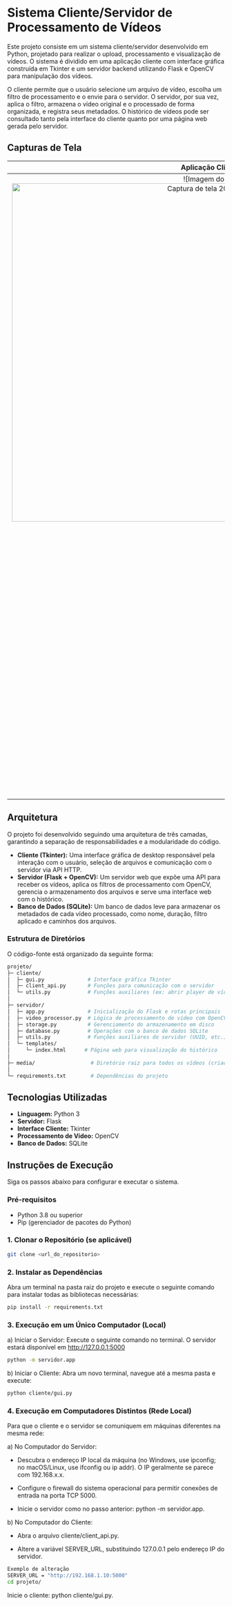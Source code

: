# Sistema Cliente/Servidor de Processamento de Vídeos

Este projeto consiste em um sistema cliente/servidor desenvolvido em Python, projetado para realizar o upload, processamento e visualização de vídeos. O sistema é dividido em uma aplicação cliente com interface gráfica construída em Tkinter e um servidor backend utilizando Flask e OpenCV para manipulação dos vídeos.

O cliente permite que o usuário selecione um arquivo de vídeo, escolha um filtro de processamento e o envie para o servidor. O servidor, por sua vez, aplica o filtro, armazena o vídeo original e o processado de forma organizada, e registra seus metadados. O histórico de vídeos pode ser consultado tanto pela interface do cliente quanto por uma página web gerada pelo servidor.

## Capturas de Tela

| Aplicação Cliente (Tkinter) | Página Web do Servidor (Histórico) |
| :-------------------------: | :--------------------------------: |
| ![Imagem do App Cliente](<img width="993" height="783" alt="Captura de tela 2025-09-04 170229" src="https://github.com/user-attachments/assets/b14200b1-48b2-4c02-bb00-ff25d9ef94a9" />
) | ![Servidor exibindo histórico](<img width="734" height="586" alt="Captura de tela 2025-09-04 170306" src="https://github.com/user-attachments/assets/621dbc32-618f-4c69-8372-55ef946f307f" />
) |

## Arquitetura

O projeto foi desenvolvido seguindo uma arquitetura de três camadas, garantindo a separação de responsabilidades e a modularidade do código.
* **Cliente (Tkinter):** Uma interface gráfica de desktop responsável pela interação com o usuário, seleção de arquivos e comunicação com o servidor via API HTTP.
* **Servidor (Flask + OpenCV):** Um servidor web que expõe uma API para receber os vídeos, aplica os filtros de processamento com OpenCV, gerencia o armazenamento dos arquivos e serve uma interface web com o histórico.
* **Banco de Dados (SQLite):** Um banco de dados leve para armazenar os metadados de cada vídeo processado, como nome, duração, filtro aplicado e caminhos dos arquivos.

### Estrutura de Diretórios

O código-fonte está organizado da seguinte forma:

```bash
projeto/
├─ cliente/
│  ├─ gui.py              # Interface gráfica Tkinter
│  ├─ client_api.py       # Funções para comunicação com o servidor
│  └─ utils.py            # Funções auxiliares (ex: abrir player de vídeo)
│
├─ servidor/
│  ├─ app.py              # Inicialização do Flask e rotas principais
│  ├─ video_processor.py  # Lógica de processamento de vídeo com OpenCV
│  ├─ storage.py          # Gerenciamento do armazenamento em disco
│  ├─ database.py         # Operações com o banco de dados SQLite
│  ├─ utils.py            # Funções auxiliares do servidor (UUID, etc.)
│  └─ templates/
│     └─ index.html      # Página web para visualização do histórico
│
├─ media/                  # Diretório raiz para todos os vídeos (criado em tempo de execução) 
│
└─ requirements.txt        # Dependências do projeto
```

## Tecnologias Utilizadas

* **Linguagem:** Python 3
* **Servidor:** Flask
* **Interface Cliente:** Tkinter
* **Processamento de Vídeo:** OpenCV
* **Banco de Dados:** SQLite

## Instruções de Execução

Siga os passos abaixo para configurar e executar o sistema.

### Pré-requisitos
* Python 3.8 ou superior
* Pip (gerenciador de pacotes do Python)

### 1. Clonar o Repositório (se aplicável)
```bash
git clone <url_do_repositorio>
```

### 2. Instalar as Dependências

Abra um terminal na pasta raiz do projeto e execute o seguinte comando para instalar todas as bibliotecas necessárias:

```bash
pip install -r requirements.txt
```

### 3. Execução em um Único Computador (Local)

a) Iniciar o Servidor:
Execute o seguinte comando no terminal. O servidor estará disponível em http://127.0.0.1:5000

```bash
python -m servidor.app
```

b) Iniciar o Cliente:
Abra um novo terminal, navegue até a mesma pasta e execute:

```bash
python cliente/gui.py
```

### 4. Execução em Computadores Distintos (Rede Local) 

Para que o cliente e o servidor se comuniquem em máquinas diferentes na mesma rede:

a) No Computador do Servidor:

* Descubra o endereço IP local da máquina (no Windows, use ipconfig; no macOS/Linux, use ifconfig ou ip addr). O IP geralmente se parece com 192.168.x.x.

* Configure o firewall do sistema operacional para permitir conexões de entrada na porta TCP 5000.

* Inicie o servidor como no passo anterior: python -m servidor.app.

b) No Computador do Cliente:

* Abra o arquivo cliente/client_api.py.

* Altere a variável SERVER_URL, substituindo 127.0.0.1 pelo endereço IP do servidor.


```bash
Exemplo de alteração
SERVER_URL = "http://192.168.1.10:5000"
cd projeto/
```

Inicie o cliente: python cliente/gui.py.
